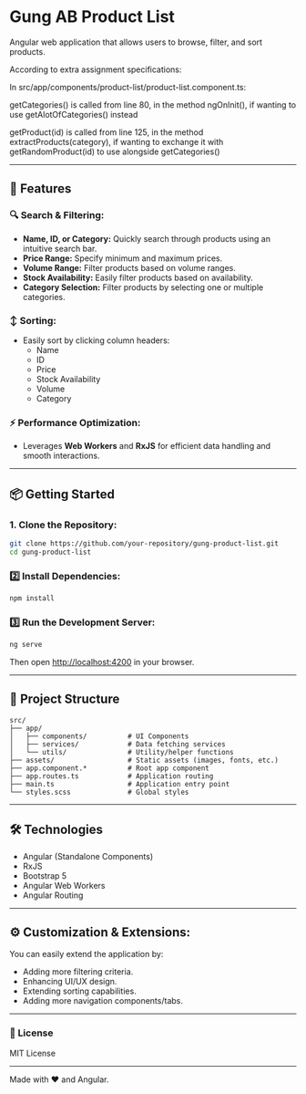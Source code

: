 # Gung AB Product List

Angular web application that allows users to browse, filter, and sort products.

According to extra assignment specifications:

  In src/app/components/product-list/product-list.component.ts:

   getCategories() is called from line 80, in the method ngOnInit(), if wanting to use getAlotOfCategories() instead

   getProduct(id) is called from line 125, in the method extractProducts(category),
      if wanting to exchange it with getRandomProduct(id) to use alongside getCategories()

---

## 🚀 Features

### 🔍 **Search & Filtering:**
- **Name, ID, or Category:** Quickly search through products using an intuitive search bar.
- **Price Range:** Specify minimum and maximum prices.
- **Volume Range:** Filter products based on volume ranges.
- **Stock Availability:** Easily filter products based on availability.
- **Category Selection:** Filter products by selecting one or multiple categories.

### ↕️ **Sorting:**
- Easily sort by clicking column headers:
  - Name
  - ID
  - Price
  - Stock Availability
  - Volume
  - Category

### ⚡ **Performance Optimization:**
- Leverages **Web Workers** and **RxJS** for efficient data handling and smooth interactions.

---

## 📦 Getting Started

### 1. **Clone the Repository:**
```sh
git clone https://github.com/your-repository/gung-product-list.git
cd gung-product-list
```

### 2️⃣ **Install Dependencies:**

```sh
npm install
```

### 3️⃣ **Run the Development Server:**

```sh
ng serve
```

Then open [http://localhost:4200](http://localhost:4200/) in your browser.

---

## 📂 Project Structure

```
src/
├── app/
│   ├── components/          # UI Components
│   ├── services/            # Data fetching services
│   └── utils/               # Utility/helper functions
├── assets/                  # Static assets (images, fonts, etc.)
├── app.component.*          # Root app component
├── app.routes.ts            # Application routing
├── main.ts                  # Application entry point
└── styles.scss              # Global styles
```

---

## 🛠️ Technologies
- Angular (Standalone Components)
- RxJS
- Bootstrap 5
- Angular Web Workers
- Angular Routing

---

## ⚙️ **Customization & Extensions:**

You can easily extend the application by:
- Adding more filtering criteria.
- Enhancing UI/UX design.
- Extending sorting capabilities.
- Adding more navigation components/tabs.

---

### 📜 License

MIT License

---

Made with ❤️ and Angular.

